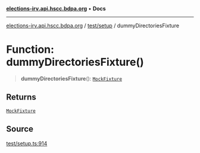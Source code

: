[**elections-irv.api.hscc.bdpa.org**](../../../README.md) • **Docs**

***

[elections-irv.api.hscc.bdpa.org](../../../README.md) / [test/setup](../README.md) / dummyDirectoriesFixture

# Function: dummyDirectoriesFixture()

> **dummyDirectoriesFixture**(): [`MockFixture`](../interfaces/MockFixture.md)

## Returns

[`MockFixture`](../interfaces/MockFixture.md)

## Source

[test/setup.ts:914](https://github.com/Xunnamius/elections_irv.api.hscc.bdpa.org/blob/c917ea60595d63d322e4038beb12d08f7d64cdd2/test/setup.ts#L914)
